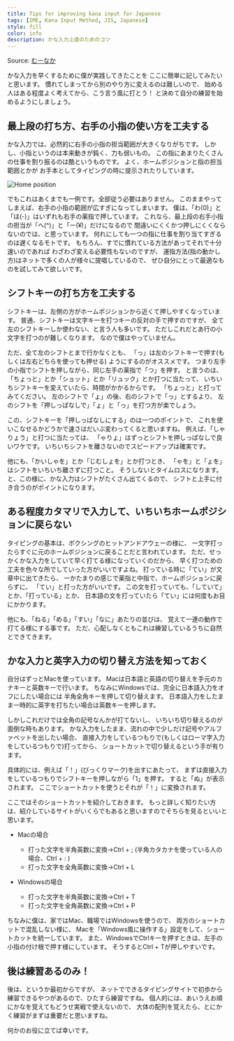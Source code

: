 ```yaml
---
title: Tips for improving kana input for Japanese
tags: [IME, Kana Input Method, JIS, Japanese]
style: fill
color: info
description: かな入力上達のためのコツ
---
```


Source: [むーなか](https://oshiraseya.blog.fc2.com/blog-entry-7.html)

かな入力を早くするために僕が実践してきたことを
ここに簡単に記してみたいと思います。
慣れてしまってから別のやり方に変えるのは難しいので、
始める人はある程度よく考えてから、こう言う風に打とう！
と決めて自分の練習を始めるようにしましょう。

## 最上段の打ち方、右手の小指の使い方を工夫する
かな入力では、必然的に右手の小指の担当範囲が大きくなりがちです。
しかし、小指というのは本来動きが鈍く、力も弱いもの。
この指にあまりたくさんの仕事を割り振るのは酷というものです。
よく、ホームポジションと指の担当範囲とかが
お手本としてタイピングの時に提示されたりしています。

![Home position](https://blog-imgs-97.fc2.com/o/s/h/oshiraseya/TouchTyping_HomePosition_QWERTY.png "Home position")

でもこれはあくまでも一例です。全部従う必要はありません。
このままやってしまえば、右手の小指の範囲が広すぎになってしまいます。
僕は、「わ(0)」と「ほ(-)」はいずれも右手の薬指で押しています。
これなら、最上段の右手小指の担当が「へ(^)」と「ー(¥)」だけになるので
間違いにくくかつ押しにくくならないのでは、と思っています。
何れにしても一つの指に仕事を割り当てすぎるのは遅くなるモトです。
もちろん、すでに慣れている方法があってそれで十分速いのであれば
わざわざ変える必要性もないのですが、
運指方法(指の動かし方)はネットで多くの人が様々に提唱しているので、
ぜひ自分にとって最適なものを試してみて欲しいです。

## シフトキーの打ち方を工夫する
シフトキーは、左側の方がホームポジションから近くて押しやすくなっています。
普通、シフトキーは文字キーを打つキーの反対の手で押すのですが、
全て左のシフトキーしか使わない、と言う人も多いです。
ただしこれだとあ行の小文字を打つのが難しくなります。
なので僕はやっていません。

ただ、全て左のシフトとまで行かなくとも、
「っ」は左のシフトキーで押す(もしくは左右どちらを使っても押せる)
ようにするのがオススメです。
つまり左手の小指でシフトを押しながら、同じ左手の薬指で「つ」を押す。
と言うのは、「ちょっと」とか「ショット」とか「リュック」とか打つに当たって、
いちいちシフトキーを変えていたら、時間がかかるからです。
「ちょっと」と打ってみてください。
左のシフトで「ょ」の後、右のシフトで「っ」とするより、
左のシフトを「押しっぱなしで」「ょ」と「っ」を打つ方が楽でしょう。

この、シフトキーを「押しっぱなしにする」のは一つのポイントで、
これを使いこなせるかどうかで速さはだいぶ変わってくると思いますね。
例えば、「しゃりょう」と打つに当たっては、
「ゃりょ」はずっとシフトを押しっぱなしで良いワケです。
いちいちシフトを離さないのでスピードアップは確実です。

他にも、「かいしゃを」とか「じむしょを」とか打つとき、
「ゃを」と「ょを」はシフトをいちいち離さずに打つこと。
そうしないとタイムロスになります。
と、この様に、かな入力はシフトがたくさん出てくるので、
シフトと上手に付き合うのがポイントになります。

## ある程度カタマリで入力して、いちいちホームポジションに戻らない
タイピングの基本は、ボクシングのヒットアンドアウェーの様に、
一文字打ったらすぐに元のホームボジションに戻ることだと言われています。
ただ、せっかくかな入力をしていて早く打てる様になっていくのだから、
早く打つための工夫を色々な所でしていった方がいいですよね。
打っている時に「てい」が文章中に出てきたら、
一かたまりの感じで薬指と中指で、ホームポジションに戻らずに、
「てい」と打った方がいいです。
この文を打っていても、「していて」とか、「打っている」とか、
日本語の文を打っていたら「てい」には何度もお目にかかります。

他にも、「ねる」「める」「すい」「なに」あたりの並びは、
覚えて一連の動作で打てる様にする事です。
ただ、心配しなくともこれは練習しているうちに自然とできてきます。

## かな入力と英字入力の切り替え方法を知っておく
自分はずっとMacを使っています。
Macは日本語と英語の切り替えを手元のカナキーと英数キーで行います。
ちなみにWindowsでは、完全に日本語入力をオフにしたい場合には
半角全角キーを押して切り替えます。
日本語入力をしたまま一時的に英字を打ちたい場合は英数キーを押します。

しかしこれだけでは全角の記号なんかが打てないし、
いちいち切り替えるのが面倒な時もあります。
かな入力をしたまま、流れの中で少しだけ記号やアルファベットを出したい場合、
直接入力をしているつもりで(もしくはローマ字入力をしているつもりで)打ってから、
ショートカットで切り替えるという手が有ります。

具体的には、例えば「！」(びっくりマーク)を出すにあたって、
まずは直接入力をしているつもりでシフトキーを押しながら「1」を押す。
すると「ぬ」が表示されます。
ここでショートカットを使うとそれが「！」に変換されます。

ここではそのショートカットを紹介しておきます。
もっと詳しく知りたい方は、紹介しているサイトがいくらでもあると思いますのでそちらを見るといいと思います。

- Macの場合
  - 打った文字を半角英数に変換→Ctrl + ; (半角カタカナを使っている人の場合、Ctrl + : )
  - 打った文字を全角英数に変換→Ctrl + L

- Windowsの場合
  - 打った文字を半角英数に変換→Ctrl + T
  - 打った文字を全角英数に変換→Ctrl + P

ちなみに僕は、家ではMac、職場ではWindowsを使うので、
両方のショートカットで混乱しない様に、
Macを「Windows風に操作する」設定をして、ショートカットを統一しています。
また、WindowsでCtrlキーを押すときは、左手の小指の付け根で押す様にしています。
そうするとCtrl + Tが押しやすいです。

## 後は練習あるのみ！
後は、というか最初からですが、
ネットでできるタイピングサイトで初歩から練習できるやつがあるので、ひたすら練習ですね。
個人的には、あいうえお順にかなを覚えてもどうせ実戦で使えないので、
大体の配列を覚えたら、とにかく練習がまずは重要だと思いますね。

何かのお役に立てば幸いです。
